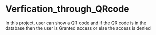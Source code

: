 # Verfication_through_QRcode
In this project, user can show a QR code and if the QR code is in the database then the user is Granted access or else the access is denied
